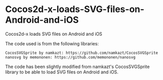 # Cocos2d-x-loads-SVG-files-on-Android-and-iOS
Cocos2d-x loads SVG files on Android and iOS

The code used is from the following libraries:

    CocosSVGSprite by namkazt: https://github.com/namkazt/CocosSVGSprite
    nanosvg by memononen: https://github.com/memononen/nanosvg

The code has been slightly modified from namkazt's CocosSVGSprite library to be able to load SVG files on Android and iOS.
